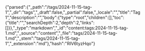 {"parsed":{"_path":"/tags/2024-11-15-tag-1","_dir":"tags","_draft":false,"_partial":false,"_locale":"","title":"Tag 1","description":"","body":{"type":"root","children":[],"toc":{"title":"","searchDepth":2,"depth":2,"links":[]}},"_type":"markdown","_id":"content:tags:2024-11-15-tag-1.md","_source":"content","_file":"tags/2024-11-15-tag-1.md","_stem":"tags/2024-11-15-tag-1","_extension":"md"},"hash":"RIV6tyzHqo"}